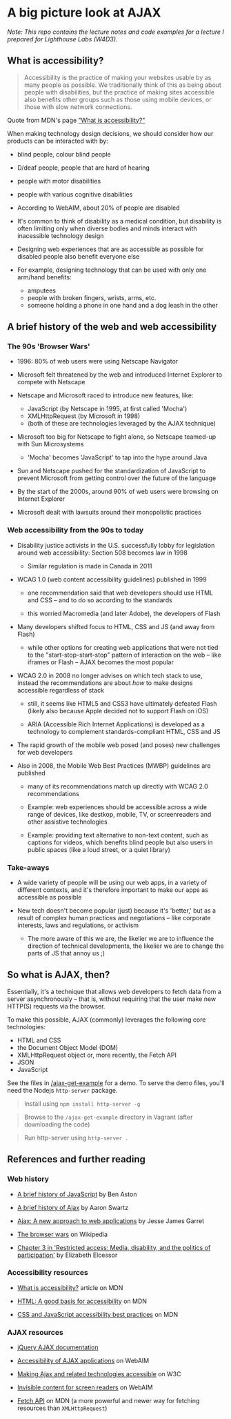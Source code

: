 # A big picture look at AJAX

_Note: This repo contains the lecture notes and code examples for a lecture
I prepared for Lighthouse Labs (W4D3)._

## What is accessibility?

> Accessibility is the practice of making your websites
> usable by as many people as possible. We traditionally
> think of this as being about people with disabilities,
> but the practice of making sites accessible also
> benefits other groups such as those using mobile
> devices, or those with slow network connections.

Quote from MDN's page ["What is
accessibility?"](https://developer.mozilla.org/en-US/docs/Learn/Accessibility/What_is_accessibility)

When making technology design decisions, we should
consider how our products can be interacted with by:
  
- blind people, colour blind people
- D/deaf people, people that are hard of hearing
- people with motor disabilities
- people with various cognitive disabilities

- According to WebAIM, about 20% of people are disabled

- It's common to think of disability as a medical
  condition, but disability is often limiting only when
  diverse bodies and minds interact with inacessible
  technology design

- Designing web experiences that are as accessible as
  possible for disabled people also benefit everyone else

- For example, designing technology that can be used with
  only one arm/hand benefits:

    - amputees
    - people with broken fingers, wrists, arms, etc.
    - someone holding a phone in one hand and a dog leash
      in the other

## A brief history of the web and web accessibility

### The 90s 'Browser Wars'

- 1996: 80% of web users were using Netscape Navigator

- Microsoft felt threatened by the web and introduced
  Internet Explorer to compete with Netscape

- Netscape and Microsoft raced to introduce new features,
  like:

  - JavaScript (by Netscape in 1995, at first called
    'Mocha')
  - XMLHttpRequest (by Microsoft in 1998)
  - (both of these are technologies leveraged by the AJAX
    technique)

- Microsoft too big for Netscape to fight alone, so
  Netscape teamed-up with Sun Microsystems

  - 'Mocha' becomes 'JavaScript' to tap into the hype
    around Java

- Sun and Netscape pushed for the standardization of
  JavaScript to prevent Microsoft from getting control
  over the future of the language

- By the start of the 2000s, around 90% of web users were
  browsing on Internet Explorer

- Microsoft dealt with lawsuits around their monopolistic
  practices

### Web accessibility from the 90s to today

- Disability justice activists in the U.S. successfully
  lobby for legislation around web accessibility: Section
  508 becomes law in 1998

  - Similar regulation is made in Canada in 2011

- WCAG 1.0 (web content accessibility guidelines)
  published in 1999

  - one recommendation said that web developers should use
    HTML and CSS – and to do so according to the standards

  - this worried Macromedia (and later Adobe), the
    developers of Flash

- Many developers shifted focus to HTML, CSS and JS (and
  away from Flash)

  - while other options for creating web applications that
    were not tied to the "start-stop-start-stop" pattern
    of interaction on the web – like iframes or Flash –
    AJAX becomes the most popular

- WCAG 2.0 in 2008 no longer advises on which tech stack
  to use, instead the recommendations are about _how_ to
  make designs accessible regardless of stack

  - still, it seems like HTML5 and CSS3 have ultimately
    defeated Flash (likely also because Apple decided not
    to support Flash on iOS)

  - ARIA (Accessible Rich Internet Applications) is
    developed as a technology to complement
    standards-compliant HTML, CSS and JS

- The rapid growth of the mobile web posed (and poses) new
  challenges for web developers

- Also in 2008, the Mobile Web Best Practices (MWBP)
  guidelines are published

  - many of its recommendations match up directly with
    WCAG 2.0 recommendations

  - Example: web experiences should be accessible across a
    wide range of devices, like destkop, mobile, TV, or
    screenreaders and other assistive technologies

  - Example: providing text alternative to non-text
    content, such as captions for videos, which benefits
    blind people but also users in public spaces (like a
    loud street, or a quiet library)

### Take-aways

- A wide variety of people will be using our web apps, in
  a variety of different contexts, and it's therefore
  important to make our apps as accessible as possible

- New tech doesn't become popular (just) because it's
  'better,' but as a result of complex human practices and
  negotiations – like corporate interests, laws and
  regulations, or activism

  - The more aware of this we are, the likelier we are to
    influence the direction of technical developments, the
    likelier we are to change the parts of JS that annoy
    us ;)

## So what is AJAX, then?

Essentially, it's a technique that allows web developers
to fetch data from a server asynchronously – that is,
without requiring that the user make new HTTP(S) requests
via the browser.

To make this possible, AJAX (commonly) leverages the
following core technologies:

- HTML and CSS
- the Document Object Model (DOM)
- XMLHttpRequest object or, more recently, the Fetch API
- JSON
- JavaScript

See the files in [/ajax-get-example](https://github.com/hora/lhl-w4d3/tree/master/ajax-get-example) for a demo. To
serve the demo files, you'll need the Nodejs `http-server`
package.

> Install using `npm install http-server -g`

> Browse to the `/ajax-get-example` directory in Vagrant
> (after downloading the code)

> Run http-server using `http-server .`



## References and further reading

### Web history

- [A brief history of JavaScript](https://medium.com/@benastontweet/lesson-1a-the-history-of-javascript-8c1ce3bffb17) by Ben Aston

- [A brief history of Ajax](http://www.aaronsw.com/weblog/ajaxhistory) by Aaron Swartz

- [Ajax: A new approach to web applications](https://pdfs.semanticscholar.org/c440/ae765ff19ddd3deda24a92ac39cef9570f1e.pdf) by Jesse
  James Garret

- [The browser wars](https://en.wikipedia.org/wiki/Browser_wars) on Wikipedia

- [Chapter 3 in 'Restricted access: Media, disability, and
  the politics of participation'](https://drive.google.com/open?id=1MbngEXM2MQqkdGIC_T7_FxzEyKNv3kpY) by Elizabeth Elcessor

### Accessibility resources

- [What is accessibility?](https://developer.mozilla.org/en-US/docs/Learn/Accessibility/What_is_accessibility) article on MDN

- [HTML: A good basis for accessibility](https://developer.mozilla.org/en-US/docs/Learn/Accessibility/HTML) on MDN

- [CSS and JavaScript accessibility best practices](https://developer.mozilla.org/en-US/docs/Learn/Accessibility/CSS_and_JavaScript) on MDN

### AJAX resources

- [jQuery AJAX documentation](https://api.jquery.com/jquery.ajax/)

- [Accessibility of AJAX applications](https://webaim.org/techniques/ajax/) on WebAIM

- [Making Ajax and related technologies accessible](https://www.w3.org/WAI/standards-guidelines/aria/#making-ajax-and-related-technologies-accessible) on W3C

- [Invisible content for screen readers](https://webaim.org/techniques/css/invisiblecontent/) on WebAIM

- [Fetch API](https://developer.mozilla.org/en-US/docs/Web/API/Fetch_API) on MDN (a more powerful and newer way for fetching resources than `XMLHttpRequest`)

